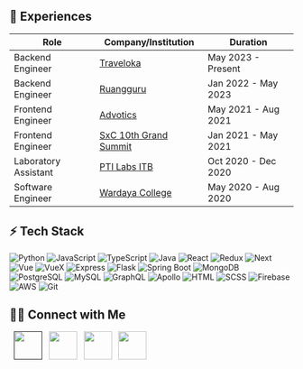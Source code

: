 ## 💼 Experiences
| Role | Company/Institution | Duration |
| --- | --- | --- |
| Backend Engineer | [Traveloka](https://www.traveloka.com/en-id/) | May 2023 - Present |
| Backend Engineer |[Ruangguru](https://www.ruangguru.com/) | Jan 2022 - May 2023 |
| Frontend Engineer | [Advotics](https://www.advotics.com/en/) | May 2021 - Aug 2021 |
| Frontend Engineer | [SxC 10th Grand Summit](https://sxcgrandsummit.com/) | Jan 2021 - May 2021 |
| Laboratory Assistant | [PTI Labs ITB](https://www.itb.ac.id/) | Oct 2020 - Dec 2020 |
| Software Engineer | [Wardaya College](https://wardayaonline.com/) | May 2020 - Aug 2020 |

## ⚡ Tech Stack
![Python](https://img.shields.io/badge/-Python-306998?style=flat-square&labelColor=323330&logo=Python)
![JavaScript](https://img.shields.io/badge/-JavaScript-FFD600?style=flat-square&labelColor=323330&logo=javascript)
![TypeScript](https://img.shields.io/badge/-TypeScript-007ACC?style=flat-square&labelColor=323330&logo=typescript)
![Java](https://img.shields.io/badge/-Java-E34F26?style=flat-square&labelColor=E34F26&logo=java)
![React](https://img.shields.io/badge/-React-007ACC?style=flat-square&labelColor=007ACC&logo=react)
![Redux](https://img.shields.io/badge/-Redux-007ACC?style=flat-square&labelColor=007ACC&logo=redux)
![Next](https://img.shields.io/badge/-Next-black?style=flat-square&labelColor=black&logo=nextdotjs)
![Vue](https://img.shields.io/badge/-Vue-027A58?style=flat-square&labelColor=027A58&logo=vuedotjs)
![VueX](https://img.shields.io/badge/-VueX-027A58?style=flat-square&labelColor=027A58&logo=vuedotjs)
![Express](https://img.shields.io/badge/-Express-515151?style=flat-square&labelColor=black&logo=express)
![Flask](https://img.shields.io/badge/-Flask-515151?style=flat-square&labelColor=black&logo=flask)
![Spring Boot](https://img.shields.io/badge/-Spring%20Boot-3DAC47?style=flat-square&labelColor=3F3E42&logo=springboot)
![MongoDB](https://img.shields.io/badge/-MongoDB-4DB33D?style=flat-square&labelColor=3F3E42&logo=mongodb)
![PostgreSQL](https://img.shields.io/badge/-PostgreSQL-00446F?style=flat-square&labelColor=C1BEBC&logo=postgresql)
![MySQL](https://img.shields.io/badge/-MySQL-00446F?style=flat-square&labelColor=C1BEBC&logo=mysql)
![GraphQL](https://img.shields.io/badge/-GraphQL-E535AB?style=flat-square&labelColor=black&logo=graphql)
![Apollo](https://img.shields.io/badge/-Apollo-E535AB?style=flat-square&labelColor=black&logo=apollo-graphql)
![HTML](https://img.shields.io/badge/-HTML-e34c26?style=flat-square&labelColor=e34c26&logo=html5&logoColor=white)
![SCSS](https://img.shields.io/badge/-SCSS-C51A4A?style=flat-square&labelColor=C51A4A&logo=sass)
![Firebase](https://img.shields.io/badge/Firebase-1A73E8?style=flat-square&labelColor=1A73E8&logo=firebase)
![AWS](https://img.shields.io/badge/Amazon%20Web%20Services-FF9900?style=flat-square&labelColor=black&logo=amazon-aws)
![Git](https://img.shields.io/badge/-Git-F1502F?style=flat-square&labelColor=black&logo=git)

## 🤝🏻 Connect with Me
<p>
&nbsp; <a href="" target="_blank" rel="noopener noreferrer"><img src="https://img.icons8.com/plasticine/100/000000/geography.png" width="50" /></a> 
&nbsp; <a href="https://www.linkedin.com/in/dionisius-dh/" target="_blank" rel="noopener noreferrer"><img src="https://img.icons8.com/plasticine/100/000000/linkedin.png" width="50" /></a>
&nbsp; <a href="mailto:dionisius.dh28@gmail.com" target="_blank" rel="noopener noreferrer"><img src="https://img.icons8.com/plasticine/100/000000/gmail.png"  width="50" /></a>
&nbsp; <a href="https://www.instagram.com/dionisius.dh/" target="_blank" rel="noopener noreferrer"><img src="https://img.icons8.com/plasticine/100/000000/instagram-new.png" width="50" /></a>
</p>

<br/>
